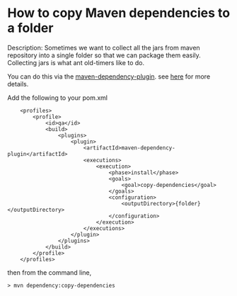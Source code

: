 How to copy Maven dependencies to a folder
==========================================

Description:
Sometimes we want to collect all the jars from maven repository into a single folder so that we can package them easily. Collecting jars is what ant old-timers like to do.

You can do this via the [maven-dependency-plugin](http://maven.apache.org/plugins/maven-dependency-plugin/). see [here](http://maven.apache.org/plugins/maven-dependency-plugin/examples/copying-project-dependencies.html) for more details. 


Add the following to your pom.xml
````
	<profiles>
		<profile>
			<id>qa</id>
			<build>
				<plugins>
					<plugin>
						<artifactId>maven-dependency-plugin</artifactId>
						<executions>
							<execution>
								<phase>install</phase>
								<goals>
									<goal>copy-dependencies</goal>
								</goals>
								<configuration>
									<outputDirectory>{folder}</outputDirectory>
								</configuration>
							</execution>
						</executions>
					</plugin>
				</plugins>
			</build>
		</profile>
	</profiles>
````

then from the command line, 
````
> mvn dependency:copy-dependencies
````
